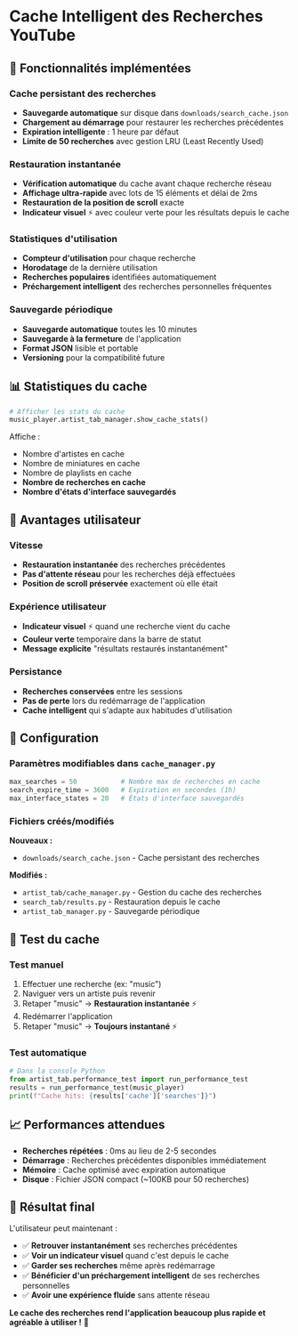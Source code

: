 # Cache Intelligent des Recherches YouTube

## 🚀 Fonctionnalités implémentées

### Cache persistant des recherches
- **Sauvegarde automatique** sur disque dans `downloads/search_cache.json`
- **Chargement au démarrage** pour restaurer les recherches précédentes
- **Expiration intelligente** : 1 heure par défaut
- **Limite de 50 recherches** avec gestion LRU (Least Recently Used)

### Restauration instantanée
- **Vérification automatique** du cache avant chaque recherche réseau
- **Affichage ultra-rapide** avec lots de 15 éléments et délai de 2ms
- **Restauration de la position de scroll** exacte
- **Indicateur visuel** ⚡ avec couleur verte pour les résultats depuis le cache

### Statistiques d'utilisation
- **Compteur d'utilisation** pour chaque recherche
- **Horodatage** de la dernière utilisation
- **Recherches populaires** identifiées automatiquement
- **Préchargement intelligent** des recherches personnelles fréquentes

### Sauvegarde périodique
- **Sauvegarde automatique** toutes les 10 minutes
- **Sauvegarde à la fermeture** de l'application
- **Format JSON** lisible et portable
- **Versioning** pour la compatibilité future

## 📊 Statistiques du cache

```python
# Afficher les stats du cache
music_player.artist_tab_manager.show_cache_stats()
```

Affiche :
- Nombre d'artistes en cache
- Nombre de miniatures en cache  
- Nombre de playlists en cache
- **Nombre de recherches en cache**
- **Nombre d'états d'interface sauvegardés**

## 🎯 Avantages utilisateur

### Vitesse
- **Restauration instantanée** des recherches précédentes
- **Pas d'attente réseau** pour les recherches déjà effectuées
- **Position de scroll préservée** exactement où elle était

### Expérience utilisateur
- **Indicateur visuel** ⚡ quand une recherche vient du cache
- **Couleur verte** temporaire dans la barre de statut
- **Message explicite** "résultats restaurés instantanément"

### Persistance
- **Recherches conservées** entre les sessions
- **Pas de perte** lors du redémarrage de l'application
- **Cache intelligent** qui s'adapte aux habitudes d'utilisation

## 🔧 Configuration

### Paramètres modifiables dans `cache_manager.py`
```python
max_searches = 50           # Nombre max de recherches en cache
search_expire_time = 3600   # Expiration en secondes (1h)
max_interface_states = 20   # États d'interface sauvegardés
```

### Fichiers créés/modifiés

**Nouveaux :**
- `downloads/search_cache.json` - Cache persistant des recherches

**Modifiés :**
- `artist_tab/cache_manager.py` - Gestion du cache des recherches
- `search_tab/results.py` - Restauration depuis le cache
- `artist_tab_manager.py` - Sauvegarde périodique

## 🧪 Test du cache

### Test manuel
1. Effectuer une recherche (ex: "music")
2. Naviguer vers un artiste puis revenir
3. Retaper "music" → **Restauration instantanée** ⚡
4. Redémarrer l'application
5. Retaper "music" → **Toujours instantané** ⚡

### Test automatique
```python
# Dans la console Python
from artist_tab.performance_test import run_performance_test
results = run_performance_test(music_player)
print(f"Cache hits: {results['cache']['searches']}")
```

## 📈 Performances attendues

- **Recherches répétées** : 0ms au lieu de 2-5 secondes
- **Démarrage** : Recherches précédentes disponibles immédiatement  
- **Mémoire** : Cache optimisé avec expiration automatique
- **Disque** : Fichier JSON compact (~100KB pour 50 recherches)

## 🎉 Résultat final

L'utilisateur peut maintenant :
- ✅ **Retrouver instantanément** ses recherches précédentes
- ✅ **Voir un indicateur visuel** quand c'est depuis le cache
- ✅ **Garder ses recherches** même après redémarrage
- ✅ **Bénéficier d'un préchargement intelligent** de ses recherches personnelles
- ✅ **Avoir une expérience fluide** sans attente réseau

**Le cache des recherches rend l'application beaucoup plus rapide et agréable à utiliser !** 🚀